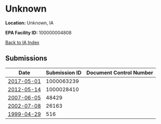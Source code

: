 # Unknown

**Location:** Unknown, IA

**EPA Facility ID:** 100000004808

[Back to IA Index](../../index.md)

## Submissions

| Date | Submission ID | Document Control Number |
|------|--------------|-------------------------|
| [2017-05-01](submissions/1000063239.md) | 1000063239 |  |
| [2012-05-14](submissions/1000028410.md) | 1000028410 |  |
| [2007-06-05](submissions/48429.md) | 48429 |  |
| [2002-07-08](submissions/26163.md) | 26163 |  |
| [1999-04-29](submissions/516.md) | 516 |  |
